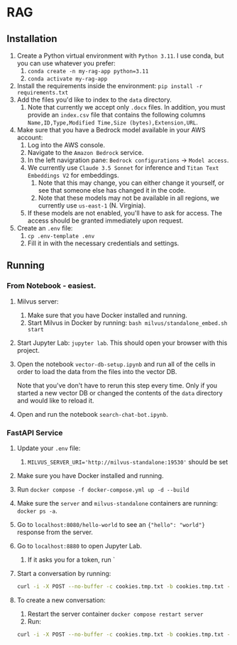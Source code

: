 # RAG 

## Installation

1. Create a Python virtual environment with `Python 3.11`. I use conda, but you can use whatever you prefer:
    1. `conda create -n my-rag-app python=3.11`
    1. `conda activate my-rag-app`
1. Install the requirements inside the environment: `pip install -r requirements.txt`
1. Add the files you'd like to index to the `data` directory.
    1. Note that currently we accept only `.docx` files. In addition, you must provide an `index.csv` file
        that contains the following columns `Name,ID,Type,Modified Time,Size (bytes),Extension,URL`.
1. Make sure that you have a Bedrock model available in your AWS account:
    1. Log into the AWS console.
    1. Navigate to the `Amazon Bedrock` service.
    1. In the left navigration pane: `Bedrock configurations` -> `Model access`.
    1. We currently use `Claude 3.5 Sonnet` for inference and `Titan Text Embeddings V2` for embeddings.
        1. Note that this may change, you can either change it yourself, or see that someone else has changed it in the code.
        1. Note that these models may not be available in all regions, we currently use `us-east-1` (N. Virginia).
    1. If these models are not enabled, you'll have to ask for access. The access should be granted immediately upon request.
1. Create an `.env` file:
    1. `cp .env-template .env`
    1. Fill it in with the necessary credentials and settings.

## Running

### From Notebook - easiest.

1. Milvus server:
    1. Make sure that you have Docker installed and running.
    1. Start Milvus in Docker by running: `bash milvus/standalone_embed.sh start`
1. Start Jupyter Lab: `jupyter lab`. This should open your browser with this project.
1. Open the notebook `vector-db-setup.ipynb` and run all of the cells in order to load the data from the files into the vector DB.

    Note that you've don't have to rerun this step every time. Only if you started a new vector DB or changed the contents of the `data` directory and would like to reload it.
1. Open and run the notebook `search-chat-bot.ipynb`.

### FastAPI Service

1. Update your `.env` file:
    1. `MILVUS_SERVER_URI='http://milvus-standalone:19530'` should be set
1. Make sure you have Docker installed and running.
1. Run `docker compose -f docker-compose.yml up -d --build`
1. Make sure the `server` and `milvus-standalone` containers are running: `docker ps -a`.
1. Go to `localhost:8080/hello-world` to see an `{"hello": "world"}` response from the server.
1. Go to `localhost:8880` to open Jupyter Lab.
    1. If it asks you for a token, run `
1. Start a conversation by running:
    ```Bash
    curl -i -X POST --no-buffer -c cookies.tmp.txt -b cookies.tmp.txt -H 'Content-Type: application/json' -d '{"message": "my question"}' http://localhost:8080/chat/ask
    ```
1. To create a new conversation:
    1. Restart the server container `docker compose restart server`
    1. Run:
    
    ```Bash
    curl -i -X POST --no-buffer -c cookies.tmp.txt -b cookies.tmp.txt -H 'Content-Type: application/json' http://localhost:8080/chat/new
    ```
